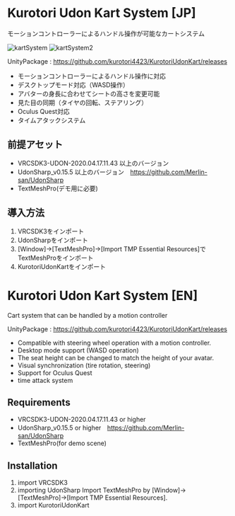 # Kurotori Udon Kart System [JP]

モーションコントローラーによるハンドル操作が可能なカートシステム

![kartSystem](https://user-images.githubusercontent.com/42085932/79638972-95336280-81c3-11ea-806d-4a83125e34f3.gif)
![kartSystem2](https://user-images.githubusercontent.com/42085932/79638978-a41a1500-81c3-11ea-8675-736465b9af30.gif)

UnityPackage : https://github.com/kurotori4423/KurotoriUdonKart/releases

- モーションコントローラーによるハンドル操作に対応
- デスクトップモード対応（WASD操作）
- アバターの身長に合わせてシートの高さを変更可能
- 見た目の同期（タイヤの回転、ステアリング）
- Oculus Quest対応
- タイムアタックシステム

## 前提アセット

- VRCSDK3-UDON-2020.04.17.11.43 以上のバージョン
- UdonSharp_v0.15.5 以上のバージョン　https://github.com/Merlin-san/UdonSharp
- TextMeshPro(デモ用に必要)

## 導入方法

1. VRCSDK3をインポート
2. UdonSharpをインポート
3. [Window]->[TextMeshPro]->[Import TMP Essential Resources]でTextMeshProをインポート
4. KurotoriUdonKartをインポート

# Kurotori Udon Kart System [EN]

Cart system that can be handled by a motion controller

UnityPackage : https://github.com/kurotori4423/KurotoriUdonKart/releases

- Compatible with steering wheel operation with a motion controller.
- Desktop mode support (WASD operation)
- The seat height can be changed to match the height of your avatar.
- Visual synchronization (tire rotation, steering)
- Support for Oculus Quest
- time attack system

## Requirements

- VRCSDK3-UDON-2020.04.17.11.43 or higher
- UdonSharp_v0.15.5 or higher　https://github.com/Merlin-san/UdonSharp
- TextMeshPro(for demo scene)

## Installation

1. import VRCSDK3
2. importing UdonSharp
Import TextMeshPro by [Window]->[TextMeshPro]->[Import TMP Essential Resources].
4. import KurotoriUdonKart
